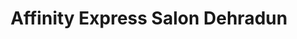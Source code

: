 ---
title: "Affinity Express Salon Dehradun"
url: /dehradun/affinity-express-salon-dehradun/
shop: Friseur
---
